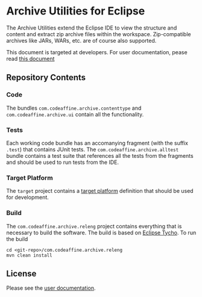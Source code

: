 # Archive Utilities for Eclipse
The Archive Utilities extend the Eclipse IDE to view the structure and content and extract zip archive files within the workspace. Zip-compatible archives like JARs, WARs, etc. are of course also supported.

This document is targeted at developers. For user documentation, pease read [this document](http://rherrmann.github.com/com.codeaffine.archive/index.html)

## Repository Contents

### Code 
The bundles `com.codeaffine.archive.contenttype` and `com.codeaffine.archive.ui` contain all the functionality.

### Tests
Each working code bundle has an accomanying fragment (with the suffix `.test`) that contains JUnit tests.
The `com.codeaffine.archive.alltest` bundle contains a test suite that references all the tests from the fragments and should be used to run tests from the IDE.

### Target Platform
The `target` project contains a [target platform](http://help.eclipse.org/indigo/index.jsp?topic=%2Forg.eclipse.pde.doc.user%2Fconcepts%2Ftarget.htm) definition that should be used for development. 

### Build
The `com.codeaffine.archive.releng` project contains everything that is necessary to build the software. The build is based on [Eclipse Tycho](http://www.eclipse.org/tycho). To run the build

    cd <git-repo>/com.codeaffine.archive.releng
    mvn clean install

## License
Please see the [user documentation](http://rherrmann.github.com/com.codeaffine.archive/index.html).
